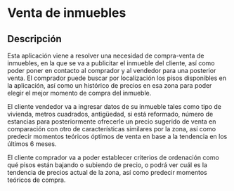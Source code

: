 # Venta de inmuebles

## Descripción
Esta aplicación viene a resolver una necesidad de compra-venta de inmuebles, en la que se va a publicitar el inmueble del cliente, así como poder poner en contacto al comprador y al vendedor para una posterior venta. El comprador puede buscar por localización los pisos disponibles en la aplicación, así como un histórico de precios en esa zona para poder elegir el mejor momento de compra del inmueble.

El cliente vendedor va a ingresar datos de su inmueble tales como tipo de vivienda, metros cuadrados, antigüedad, si está reformado, número de estancias para posteriormente ofrecerle un precio sugerido de venta en comparación con otro de características similares por la zona, así como predecir momentos teóricos óptimos de venta en base a la tendencia en los últimos 6 meses.

El cliente comprador va a poder establecer criterios de ordenación como qué pisos están bajando o subiendo de precio, o podrá ver cuál es la tendencia de precios actual de la zona, así como predecir momentos teóricos de compra.
